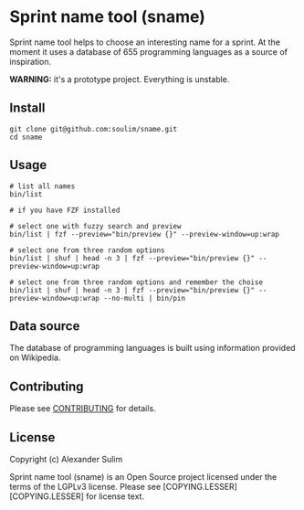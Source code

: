 # Sprint name tool (sname)

Sprint name tool helps to choose an interesting name for a sprint.
At the moment it uses a database of 655 programming languages as
a source of inspiration.

**WARNING:** it's a prototype project. Everything is unstable.

## Install

```shell
git clone git@github.com:soulim/sname.git
cd sname
```

## Usage

```shell
# list all names
bin/list

# if you have FZF installed

# select one with fuzzy search and preview
bin/list | fzf --preview="bin/preview {}" --preview-window=up:wrap

# select one from three random options
bin/list | shuf | head -n 3 | fzf --preview="bin/preview {}" --preview-window=up:wrap

# select one from three random options and remember the choise
bin/list | shuf | head -n 3 | fzf --preview="bin/preview {}" --preview-window=up:wrap --no-multi | bin/pin
```

## Data source

The database of programming languages is built using information provided
on Wikipedia.

## Contributing

Please see [CONTRIBUTING](docs/CONTRIBUTING.md) for details.

## License

Copyright (c) Alexander Sulim

Sprint name tool (sname) is an Open Source project licensed under the terms of
the LGPLv3 license.  Please see [COPYING.LESSER][COPYING.LESSER] for license text.
